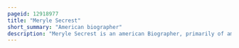 ```yaml
---
pageid: 12918977
title: "Meryle Secrest"
short_summary: "American biographer"
description: "Meryle Secrest is an american Biographer, primarily of american Artists and Art Collectors."
---
```

